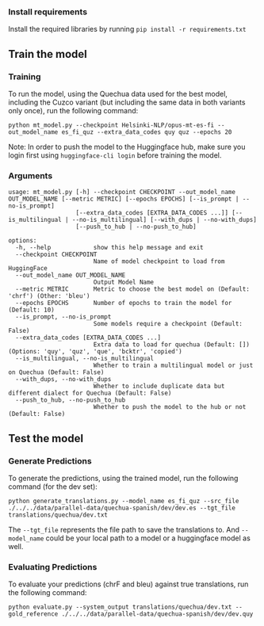 ### Install requirements

Install the required libraries by running `pip install -r requirements.txt`

## Train the model


### Training
To run the model, using the Quechua data used for the best model, including the Cuzco variant (but including the same data in both variants only once), run the following command:

```
python mt_model.py --checkpoint Helsinki-NLP/opus-mt-es-fi --out_model_name es_fi_quz --extra_data_codes quy quz --epochs 20
```
Note: In order to push the model to the Huggingface hub, make sure you login first using `huggingface-cli login` before training the model.
### Arguments

```
usage: mt_model.py [-h] --checkpoint CHECKPOINT --out_model_name OUT_MODEL_NAME [--metric METRIC] [--epochs EPOCHS] [--is_prompt | --no-is_prompt]
                   [--extra_data_codes [EXTRA_DATA_CODES ...]] [--is_multilingual | --no-is_multilingual] [--with_dups | --no-with_dups]
                   [--push_to_hub | --no-push_to_hub]

options:
  -h, --help            show this help message and exit
  --checkpoint CHECKPOINT
                        Name of model checkpoint to load from HuggingFace
  --out_model_name OUT_MODEL_NAME
                        Output Model Name
  --metric METRIC       Metric to choose the best model on (Default: 'chrf') (Other: 'bleu')
  --epochs EPOCHS       Number of epochs to train the model for (Default: 10)
  --is_prompt, --no-is_prompt
                        Some models require a checkpoint (Default: False)
  --extra_data_codes [EXTRA_DATA_CODES ...]
                        Extra data to load for quechua (Default: []) (Options: 'quy', 'quz', 'que', 'bcktr', 'copied')
  --is_multilingual, --no-is_multilingual
                        Whether to train a multilingual model or just on Quechua (Default: False)
  --with_dups, --no-with_dups
                        Whether to include duplicate data but different dialect for Quechua (Default: False)
  --push_to_hub, --no-push_to_hub
                        Whether to push the model to the hub or not (Default: False)
```

## Test the model

### Generate Predictions

To generate the predictions, using the trained model, run the following command (for the dev set):

```
python generate_translations.py --model_name es_fi_quz --src_file ./../../data/parallel-data/quechua-spanish/dev/dev.es --tgt_file translations/quechua/dev.txt
```
The `--tgt_file` represents the file path to save the translations to. And `--model_name` could be your local path to a model or a huggingface model as well.

### Evaluating Predictions
To evaluate your predictions (chrF and bleu) against true translations, run the following command:
```
python evaluate.py --system_output translations/quechua/dev.txt --gold_reference ./../../data/parallel-data/quechua-spanish/dev/dev.quy
```
